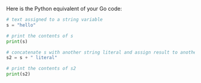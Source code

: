 Here is the Python equivalent of your Go code:

```python
# text assigned to a string variable
s = "hello"

# print the contents of s
print(s)

# concatenate s with another string literal and assign result to another string variable s2
s2 = s + " literal"

# print the contents of s2
print(s2)
```
